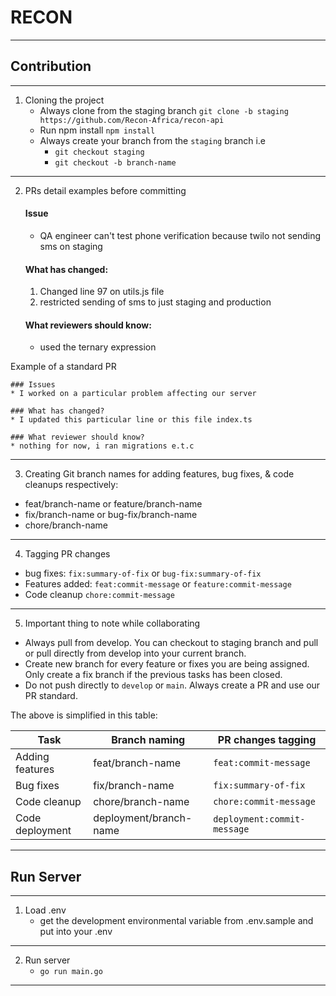 # RECON

---

## Contribution

---

1. Cloning the project
   - Always clone from the staging branch `git clone -b staging https://github.com/Recon-Africa/recon-api`
   - Run npm install `npm install`
   - Always create your branch from the `staging` branch i.e
     - `git checkout staging`
     - `git checkout -b branch-name`

---

2. PRs detail examples before committing

   #### Issue

   - QA engineer can't test phone verification because twilo not sending sms on staging

   #### What has changed:

   1. Changed line 97 on utils.js file
   2. restricted sending of sms to just staging and production

   #### What reviewers should know:

   - used the ternary expression

Example of a standard PR

```
### Issues
* I worked on a particular problem affecting our server

### What has changed?
* I updated this particular line or this file index.ts

### What reviewer should know?
* nothing for now, i ran migrations e.t.c
```

---

3. Creating Git branch names for adding features, bug fixes, & code cleanups respectively:

- feat/branch-name or feature/branch-name
- fix/branch-name or bug-fix/branch-name
- chore/branch-name

---

4. Tagging PR changes

- bug fixes: `fix:summary-of-fix` or `bug-fix:summary-of-fix`
- Features added: `feat:commit-message` or `feature:commit-message`
- Code cleanup `chore:commit-message`

---

5. Important thing to note while collaborating

- Always pull from develop. You can checkout to staging branch and pull or pull directly from develop into your current branch.
- Create new branch for every feature or fixes you are being assigned. Only create a fix branch if the previous tasks has been closed.
- Do not push directly to `develop` or `main`. Always create a PR and use our PR standard.

The above is simplified in this table:

| Task            | Branch naming          | PR changes tagging          |
| --------------- | ---------------------- | --------------------------- |
| Adding features | feat/branch-name       | `feat:commit-message`       |
| Bug fixes       | fix/branch-name        | `fix:summary-of-fix`        |
| Code cleanup    | chore/branch-name      | `chore:commit-message`      |
| Code deployment | deployment/branch-name | `deployment:commit-message` |

---

## Run Server

---

1. Load .env
   - get the development environmental variable from .env.sample and put into your .env

---

2. Run server
   - `go run main.go`

---
